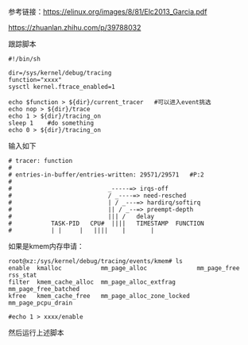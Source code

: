 参考链接：https://elinux.org/images/8/81/Elc2013_Garcia.pdf

https://zhuanlan.zhihu.com/p/39788032

跟踪脚本

```shell
#!/bin/sh

dir=/sys/kernel/debug/tracing
function="xxxx"
sysctl kernel.ftrace_enabled=1

echo $function > ${dir}/current_tracer   #可以进入event挑选
echo nop > ${dir}/trace
echo 1 > ${dir}/tracing_on
sleep 1    #do something
echo 0 > ${dir}/tracing_on
```

输入如下

```shell
# tracer: function
#
# entries-in-buffer/entries-written: 29571/29571   #P:2
#
#                           _-----=> irqs-off
#                           / _----=> need-resched
#                           | / _---=> hardirq/softirq
#                           || / _--=> preempt-depth
#                           ||| /   delay
#           TASK-PID   CPU#  ||||   TIMESTAMP  FUNCTION
#           | |     |   ||||    |       |
```

如果是kmem内存申请：

```shell
root@xz:/sys/kernel/debug/tracing/events/kmem# ls
enable  kmalloc           mm_page_alloc              mm_page_free          rss_stat
filter  kmem_cache_alloc  mm_page_alloc_extfrag      mm_page_free_batched
kfree   kmem_cache_free   mm_page_alloc_zone_locked  mm_page_pcpu_drain
```

```shell
#echo 1 > xxxx/enable
```

然后运行上述脚本